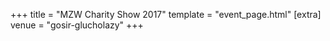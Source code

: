 +++
title = "MZW Charity Show 2017"
template = "event_page.html"
[extra]
venue = "gosir-glucholazy"
+++
